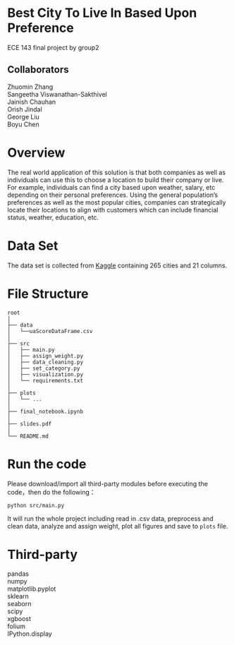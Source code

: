# Best City To Live In Based Upon Preference
ECE 143 final project by group2

## Collaborators
Zhuomin Zhang<br>
Sangeetha Viswanathan-Sakthivel <br>
Jainish Chauhan<br>
Orish Jindal<br>
George Liu<br>
Boyu Chen<br>


# Overview
The real world application of this solution is that both companies as well as individuals can use this to choose a location to build their company or live. For example, individuals can find a city based upon weather, salary, etc depending on their personal preferences. Using the general population’s preferences as well as the most popular cities, companies can strategically locate their locations to align with customers which can include financial status, weather, education, etc.

# Data Set
The data set is collected from [Kaggle](https://www.kaggle.com/orhankaramancode/city-quality-of-life-dataset) containing 265 cities and 21 columns.

# File Structure
```
root
│
├── data
│   └──uaScoreDataFrame.csv  
│
├── src
│   ├── main.py
│   ├── assign_weight.py
│   ├── data_cleaning.py
│   ├── set_category.py
│   ├── visualization.py
│   └── requirements.txt
│
├── plots
│   └── ...
│
├── final_notebook.ipynb
│
├── slides.pdf
│
└── README.md

```

# Run the code
Please download/import all third-party modules before executing the code，then do the following：

```
python src/main.py
``` 
It will run the whole project including read in .csv data, preprocess and clean data, analyze and assign weight, plot all figures and save to ```plots``` file.

# Third-party 
pandas<br>
numpy<br>
matplotlib.pyplot<br>
sklearn<br>
seaborn<br>
scipy<br>
xgboost<br>
folium<br>
IPython.display<br>
